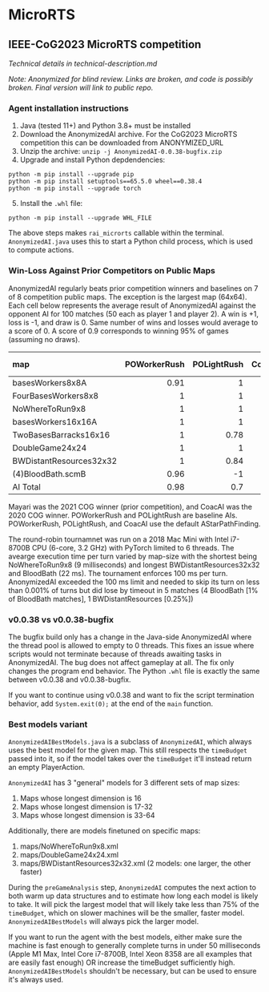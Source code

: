 # MicroRTS

## IEEE-CoG2023 MicroRTS competition

_Technical details in technical-description.md_

_Note: Anonymized for blind review. Links are broken, and code is possibly broken. Final
version will link to public repo._

### Agent installation instructions

1. Java (tested 11+) and Python 3.8+ must be installed
2. Download the AnonymizedAI archive. For the CoG2023 MicroRTS competition this can be
   downloaded from ANONYMIZED_URL
3. Unzip the archive: `unzip -j AnonymizedAI-0.0.38-bugfix.zip`
4. Upgrade and install Python depdendencies:

```
python -m pip install --upgrade pip
python -m pip install setuptools==65.5.0 wheel==0.38.4
python -m pip install --upgrade torch
```

5. Install the `.whl` file:

```
python -m pip install --upgrade WHL_FILE
```

The above steps makes `rai_microrts` callable within the terminal. `AnonymizedAI.java`
uses this to start a Python child process, which is used to compute actions.

### Win-Loss Against Prior Competitors on Public Maps

AnonymizedAI regularly beats prior competition winners and baselines on 7 of 8
competition public maps. The exception is the largest map (64x64). Each cell below represents the average result
of AnonymizedAI against the opponent AI for 100 matches (50 each as player 1 and player
2). A win is +1, loss is -1, and draw is 0. Same number of wins and losses would average to a
score of 0. A score of 0.9 corresponds to winning 95% of games (assuming no draws).

| map                     | POWorkerRush | POLightRush | CoacAI | Mayari | Map Total |
| :---------------------- | -----------: | ----------: | -----: | -----: | --------: |
| basesWorkers8x8A        |         0.91 |           1 |   0.98 |      1 |      0.97 |
| FourBasesWorkers8x8     |            1 |           1 |      1 |   0.97 |      0.99 |
| NoWhereToRun9x8         |            1 |           1 |   0.93 |   0.97 |      0.98 |
| basesWorkers16x16A      |            1 |           1 |   0.78 |   0.97 |      0.94 |
| TwoBasesBarracks16x16   |            1 |        0.78 |   0.98 |      1 |      0.94 |
| DoubleGame24x24         |            1 |           1 |   0.85 |      1 |      0.96 |
| BWDistantResources32x32 |            1 |        0.84 |   0.82 |   0.97 |      0.91 |
| (4)BloodBath.scmB       |         0.96 |          -1 |     -1 |     -1 |     -0.51 |
| AI Total                |         0.98 |         0.7 |   0.67 |   0.74 |      0.77 |

Mayari was the 2021 COG winner (prior competition), and CoacAI was the 2020 COG winner. POWorkerRush
and POLightRush are baseline AIs. POWorkerRush, POLightRush, and CoacAI use the default AStarPathFinding.

The round-robin tournamnet was run on a 2018 Mac Mini with Intel i7-8700B CPU (6-core,
3.2 GHz) with PyTorch limited to 6 threads. The avearge
execution time per turn varied by map-size with the shortest being NoWhereToRun9x8 (9
milliseconds) and longest BWDistantResources32x32 and BloodBath (22 ms). The tournament enforces 100 ms
per turn. AnonymizedAI exceeded the 100 ms limit and needed to skip its turn on less than
0.001% of turns but did lose by timeout in 5 matches (4 BloodBath [1% of BloodBath
matches], 1 BWDistantResources [0.25%])

### v0.0.38 vs v0.0.38-bugfix

The bugfix build only has a change in the Java-side AnonymizedAI where the thread pool is
allowed to empty to 0 threads. This fixes an issue where scripts would not terminate
because of threads awaiting tasks in AnonymizedAI. The bug does not affect gameplay at all.
The fix only changes the program end behavior. The Python `.whl` file is exactly the same
between v0.0.38 and v0.0.38-bugfix.

If you want to continue using v0.0.38
and want to fix the script termination behavior, add `System.exit(0);` at the end of the
`main` function.

### Best models variant

`AnonymizedAIBestModels.java` is a subclass of `AnonymizedAI`, which always uses the best
model for the given map. This still respects the `timeBudget` passed into it, so if the
model takes over the `timeBudget` it'll instead return an empty PlayerAction.

`AnonymizedAI` has 3 "general" models for 3 different sets of map sizes:

1. Maps whose longest dimension is 16
2. Maps whose longest dimension is 17-32
3. Maps whose longest dimension is 33-64

Additionally, there are models finetuned on specific maps:

1. maps/NoWhereToRun9x8.xml
2. maps/DoubleGame24x24.xml
3. maps/BWDistantResources32x32.xml (2 models: one larger, the other faster)

During the `preGameAnalysis` step, `AnonymizedAI` computes the next action to both warm
up data structures and to estimate how long each model is likely to take.
It will pick the largest model that will likely take less than 75% of the `timeBudget`,
which on slower machines will be the smaller, faster model. `AnonymizedAIBestModels` will
always pick the larger model.

If you want to run the agent with the best models, either make sure the machine is fast
enough to generally complete turns in under 50 milliseconds (Apple M1 Max, Intel Core
i7-8700B, Intel Xeon 8358 are all examples that are easily fast enough) OR increase the
timeBudget sufficiently high. `AnonymizedAIBestModels` shouldn't be necessary, but can be
used to ensure it's always used.
